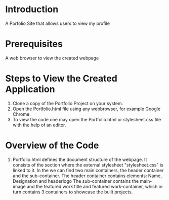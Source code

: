 # Introduction
A Porfolio Site that allows users to view my profile 

# Prerequisites
A web browser to view the created webpage

# Steps to View the Created Application
1. Clone a copy of the Portfolio Project on your system.
2. Open the Portfolio.html file using any webbrowser, for example Google Chrome.
3. To view the code one may open the Portfolio.html or stylesheet.css file with the help of an editor.

# Overview of the Code
1. Portfolio.html defines the document structure of the webpage. It consists of the <head> section where the external stylesheet "stylesheet.css" is linked to it. In the <body> we can find two main containers, the header container and the sub-container.
The header container contains elements: Name, Designation and headerlogo
The sub-container contains the main-image and the featured work title and featured work-container, which in turn contains 3 containers to showcase the built projects.

